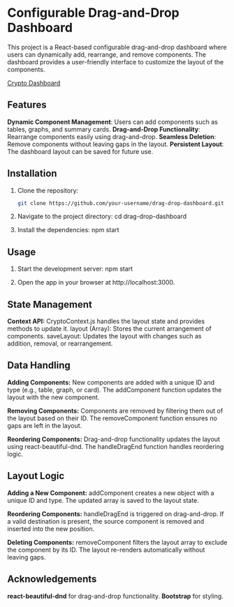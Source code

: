# Configurable Drag-and-Drop Dashboard

This project is a React-based configurable drag-and-drop dashboard where users can dynamically add, rearrange, and remove components. The dashboard provides a user-friendly interface to customize the layout of the components.

[Crypto Dashboard](https://crypto-dashboard-ten-gamma.vercel.app/)

## Features

 **Dynamic Component Management**:
 Users can add components such as tables, graphs, and summary cards.
**Drag-and-Drop Functionality**:
Rearrange components easily using drag-and-drop.
 **Seamless Deletion**:
 Remove components without leaving gaps in the layout.
**Persistent Layout**:
The dashboard layout can be saved for future use.

## Installation

1. Clone the repository:
   ```bash
   git clone https://github.com/your-username/drag-drop-dashboard.git

2. Navigate to the project directory:
   cd drag-drop-dashboard

3. Install the dependencies:
   npm start

## Usage

1. Start the development server:
  npm start

2. Open the app in your browser at http://localhost:3000.
   
## State Management
**Context API:**
CryptoContext.js handles the layout state and provides methods to update it.
layout (Array): Stores the current arrangement of components.
saveLayout: Updates the layout with changes such as addition, removal, or rearrangement.

## Data Handling
**Adding Components:**
New components are added with a unique ID and type (e.g., table, graph, or card).
The addComponent function updates the layout with the new component.

**Removing Components:**
Components are removed by filtering them out of the layout based on their ID.
The removeComponent function ensures no gaps are left in the layout.

**Reordering Components:**
Drag-and-drop functionality updates the layout using react-beautiful-dnd.
The handleDragEnd function handles reordering logic.

## Layout Logic
**Adding a New Component:**
addComponent creates a new object with a unique ID and type.
The updated array is saved to the layout state.

**Reordering Components:**
handleDragEnd is triggered on drag-and-drop.
If a valid destination is present, the source component is removed and inserted into the new position.

**Deleting Components:**
removeComponent filters the layout array to exclude the component by its ID.
The layout re-renders automatically without leaving gaps.

## Acknowledgements
**react-beautiful-dnd** for drag-and-drop functionality.
**Bootstrap** for styling.





